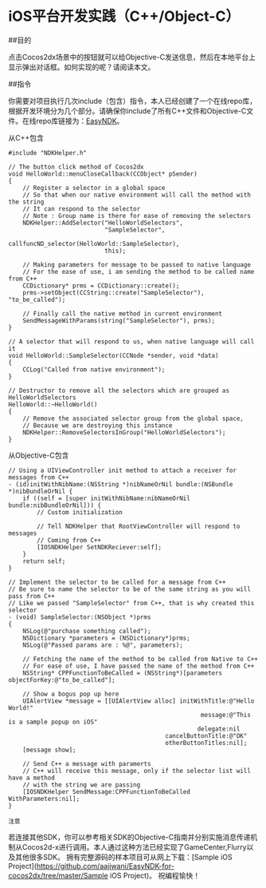 iOS平台开发实践（C++/Object-C）
===

##目的

点击Cocos2dx场景中的按钮就可以给Objective-C发送信息，然后在本地平台上显示弹出对话框。如何实现的呢？请阅读本文。

##指令

你需要对项目执行几次include（包含）指令，本人已经创建了一个在线repo库，根据开发环境分为几个部分。请确保你include了所有C++文件和Objective-C文件。在线repo库链接为：[EasyNDK](https://github.com/aajiwani/EasyNDK-for-cocos2dx)。

从C++包含

```#include "NDKHelper.h" // The button click method of Cocos2dxvoid HelloWorld::menuCloseCallback(CCObject* pSender){    // Register a selector in a global space    // So that when our native environment will call the method with the string    // It can respond to the selector    // Note : Group name is there for ease of removing the selectors    NDKHelper::AddSelector("HelloWorldSelectors",                           "SampleSelector",                           callfuncND_selector(HelloWorld::SampleSelector),                           this);    // Making parameters for message to be passed to native language    // For the ease of use, i am sending the method to be called name from C++    CCDictionary* prms = CCDictionary::create();    prms->setObject(CCString::create("SampleSelector"), "to_be_called");    // Finally call the native method in current environment    SendMessageWithParams(string("SampleSelector"), prms);}// A selector that will respond to us, when native language will call itvoid HelloWorld::SampleSelector(CCNode *sender, void *data){    CCLog("Called from native environment");}// Destructor to remove all the selectors which are grouped as HelloWorldSelectorsHelloWorld::~HelloWorld(){    // Remove the associated selector group from the global space,    // Because we are destroying this instance    NDKHelper::RemoveSelectorsInGroup("HelloWorldSelectors");}
```从Objective-C包含
```// Using a UIViewController init method to attach a receiver for messages from C++- (id)initWithNibName:(NSString *)nibNameOrNil bundle:(NSBundle *)nibBundleOrNil {    if ((self = [super initWithNibName:nibNameOrNil bundle:nibBundleOrNil])) {        // Custom initialization        // Tell NDKHelper that RootViewController will respond to messages        // Coming from C++        [IOSNDKHelper SetNDKReciever:self];    }    return self;}// Implement the selector to be called for a message from C++// Be sure to name the selector to be of the same string as you will pass from C++// Like we passed "SampleSelector" from C++, that is why created this selector- (void) SampleSelector:(NSObject *)prms{    NSLog(@"purchase something called");    NSDictionary *parameters = (NSDictionary*)prms;    NSLog(@"Passed params are : %@", parameters);    // Fetching the name of the method to be called from Native to C++    // For ease of use, I have passed the name of the method from C++    NSString* CPPFunctionToBeCalled = (NSString*)[parameters objectForKey:@"to_be_called"];    // Show a bogus pop up here    UIAlertView *message = [[UIAlertView alloc] initWithTitle:@"Hello World!"                                                       message:@"This is a sample popup on iOS"                                                      delegate:nil                                            cancelButtonTitle:@"OK"                                             otherButtonTitles:nil];    [message show];    // Send C++ a message with paramerts    // C++ will receive this message, only if the selector list will have a method    // with the string we are passing    [IOSNDKHelper SendMessage:CPPFunctionToBeCalled WithParameters:nil];}```
`注意`
若连接其他SDK，你可以参考相关SDK的Objective-C指南并分别实施消息传递机制从Cocos2d-x进行调用。本人通过这种方法已经实现了GameCenter,Flurry以及其他很多SDK。拥有完整源码的样本项目可从网上下载：[Sample iOS Project](https://github.com/aajiwani/EasyNDK-for-cocos2dx/tree/master/Sample iOS Project)。祝编程愉快！